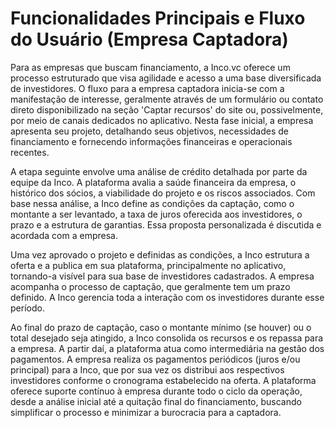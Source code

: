 # Funcionalidades Principais e Fluxo do Usuário (Empresa Captadora)

Para as empresas que buscam financiamento, a Inco.vc oferece um processo estruturado que visa agilidade e acesso a uma base diversificada de investidores. O fluxo para a empresa captadora inicia-se com a manifestação de interesse, geralmente através de um formulário ou contato direto disponibilizado na seção 'Captar recursos' do site ou, possivelmente, por meio de canais dedicados no aplicativo. Nesta fase inicial, a empresa apresenta seu projeto, detalhando seus objetivos, necessidades de financiamento e fornecendo informações financeiras e operacionais recentes.

A etapa seguinte envolve uma análise de crédito detalhada por parte da equipe da Inco. A plataforma avalia a saúde financeira da empresa, o histórico dos sócios, a viabilidade do projeto e os riscos associados. Com base nessa análise, a Inco define as condições da captação, como o montante a ser levantado, a taxa de juros oferecida aos investidores, o prazo e a estrutura de garantias. Essa proposta personalizada é discutida e acordada com a empresa.

Uma vez aprovado o projeto e definidas as condições, a Inco estrutura a oferta e a publica em sua plataforma, principalmente no aplicativo, tornando-a visível para sua base de investidores cadastrados. A empresa acompanha o processo de captação, que geralmente tem um prazo definido. A Inco gerencia toda a interação com os investidores durante esse período.

Ao final do prazo de captação, caso o montante mínimo (se houver) ou o total desejado seja atingido, a Inco consolida os recursos e os repassa para a empresa. A partir daí, a plataforma atua como intermediária na gestão dos pagamentos. A empresa realiza os pagamentos periódicos (juros e/ou principal) para a Inco, que por sua vez os distribui aos respectivos investidores conforme o cronograma estabelecido na oferta. A plataforma oferece suporte contínuo à empresa durante todo o ciclo da operação, desde a análise inicial até a quitação final do financiamento, buscando simplificar o processo e minimizar a burocracia para a captadora.
